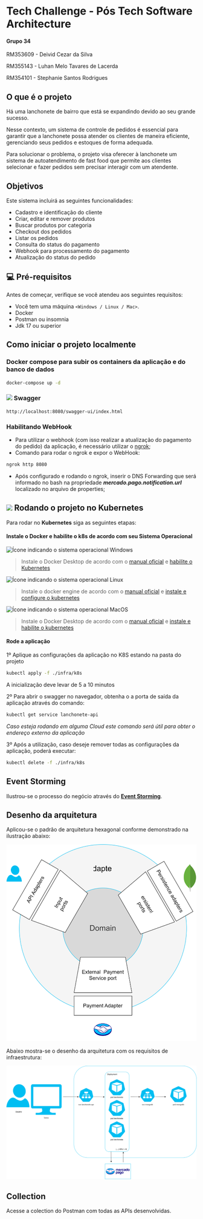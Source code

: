 # Tech Challenge - Pós Tech Software Architecture

#### Grupo 34

RM353609 - Deivid Cezar da Silva

RM355143 - Luhan Melo Tavares de Lacerda

RM354101 - Stephanie Santos Rodrigues

## O que é o projeto

Há uma lanchonete de bairro que está se expandindo devido ao seu grande sucesso.

Nesse contexto, um sistema de controle de pedidos é essencial para garantir que a lanchonete possa atender os clientes
de maneira eficiente, gerenciando seus pedidos e estoques de forma adequada.

Para solucionar o problema, o projeto visa oferecer à lanchonete um sistema de autoatendimento de fast food que permite
aos clientes selecionar e fazer pedidos sem precisar interagir com um atendente.

## Objetivos

Este sistema incluirá as seguintes funcionalidades:

- Cadastro e identificação do cliente
- Criar, editar e remover produtos
- Buscar produtos por categoria
- Checkout dos pedidos
- Listar os pedidos
- Consulta do status do pagamento
- Webhook para processamento do pagamento
- Atualização do status do pedido

## 💻 Pré-requisitos

Antes de começar, verifique se você atendeu aos seguintes requisitos:

* Você tem uma máquina `<Windows / Linux / Mac>`.
* Docker
* Postman ou insomnia
* Jdk 17 ou superior

## Como iniciar o projeto localmente

### Docker compose para subir os containers da aplicação e do banco de dados

```bash
docker-compose up -d
```

### <img src="https://user-images.githubusercontent.com/25181517/186711335-a3729606-5a78-4496-9a36-06efcc74f800.png" width=30> Swagger

```
http://localhost:8080/swagger-ui/index.html
```

### Habilitando WebHook

- Para utilizar o webhook (com isso realizar a atualização do pagamento do pedido) da aplicação, é necessário utilizar
  o [ngrok](https://ngrok.com/);
- Comando para rodar o ngrok e expor o WebHook:

``` bash
ngrok http 8080
```

- Após configurado e rodando o ngrok, inserir o DNS Forwarding que será informado no bash na propriedade
  **_mercado.pago.notification.url_** localizado no arquivo de properties;

## <img src="https://skillicons.dev/icons?i=kubernetes" width=30> Rodando o projeto no Kubernetes

Para rodar no **Kubernetes** siga as seguintes etapas:

#### Instale o Docker e habilite o k8s de acordo com seu Sistema Operacional

<img width="20" src="https://user-images.githubusercontent.com/25181517/186884150-05e9ff6d-340e-4802-9533-2c3f02363ee3.png" alt="Ícone indicando o sistema operacional Windows">

> Instale o Docker Desktop de acordo com o [manual oficial](https://docs.docker.com/desktop/install/windows-install/)
> e [habilite o Kubernetes](https://docs.docker.com/desktop/kubernetes/)

<img width="20" src="https://github.com/marwin1991/profile-technology-icons/assets/76662862/2481dc48-be6b-4ebb-9e8c-3b957efe69fa" alt="Ícone indicando o sistema operacional Linux">

> Instale o docker engine de acordo com o [manual oficial](https://docs.docker.com/engine/install/)
> e [instale e configure o kubernetes](https://kubernetes.io/docs/tasks/tools/install-kubectl-linux/)

<img width="20" src="https://user-images.githubusercontent.com/25181517/186884152-ae609cca-8cf1-4175-8d60-1ce1fa078ca2.png" alt="Ícone indicando o sistema operacional MacOS">

> Instale o Docker Desktop de acordo com o [manual oficial](https://docs.docker.com/desktop/install/mac-install/)
> e [instale e habilite o kubernetes](https://docs.docker.com/desktop/kubernetes/)

#### Rode a aplicação

1º Aplique as configurações da aplicação no K8S estando na pasta do projeto

```bash
kubectl apply -f ./infra/k8s
```

A inicialização deve levar de 5 a 10 minutos

2º Para abrir o swagger no navegador, obtenha o a porta de saída da aplicação através do comando:

```bash
kubectl get service lanchonete-api
```

_Caso esteja rodando em alguma Cloud este comando será útil para obter o endereço externo da aplicação_

3º Após a utilização, caso deseje remover todas as configurações da aplicação, poderá executar:

```bash
kubectl delete -f ./infra/k8s
```

## Event Storming

Ilustrou-se o processo do negócio através do [**Event Storming**](assets/event-storming/event-storming.md).

## Desenho da arquitetura

Aplicou-se o padrão de arquitetura hexagonal conforme demonstrado na ilustração abaixo:

<p align = "center">
  <img src = assets/arquitetura/arquitetura-hexagonal.svg>
</p>

Abaixo mostra-se o desenho da arquitetura com os requisitos de infraestrutura:

<p align = "center">
  <img src = assets/arquitetura/desenho-arquitetura.svg>
</p>

## Collection

Acesse a colection do Postman com todas as APIs desenvolvidas.

